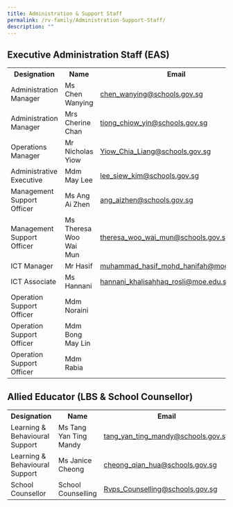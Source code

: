 ```yaml
---
title: Administration & Support Staff
permalink: /rv-family/Administration-Support-Staff/
description: ""
---
```

<title>Organization Information</title>



<style>
    table {
        border-collapse: collapse;
    }

    table, th, td {
        border: none;
    }
</style>

<h2>Executive Administration Staff (EAS)</h2>
<table>
    <tbody><tr>
        <th>Designation</th>
        <th>Name</th>
        <th>Email</th>
    </tr>
    <tr>
        <td>Administration Manager</td>
        <td>Ms Chen Wanying</td>
        <td><a href="mailto:chen_wanying@schools.gov.sg">chen_wanying@schools.gov.sg</a></td>
    </tr>
    <tr>
        <td>Administration Manager</td>
        <td>Mrs Cherine Chan</td>
        <td><a href="mailto:tiong_chiow_yin@schools.gov.sg">tiong_chiow_yin@schools.gov.sg</a></td>
    </tr>
    <tr>
        <td>Operations Manager</td>
        <td>Mr Nicholas Yiow</td>
        <td><a href="mailto:Yiow_Chia_Liang@schools.gov.sg">Yiow_Chia_Liang@schools.gov.sg</a></td>
    </tr>
    <tr>
        <td>Administrative Executive</td>
        <td>Mdm May Lee</td>
        <td><a href="mailto:lee_siew_kim@schools.gov.sg">lee_siew_kim@schools.gov.sg</a></td>
    </tr>
    <tr>
        <td>Management Support Officer</td>
        <td>Ms Ang Ai Zhen</td>
        <td><a href="mailto:ang_aizhen@schools.gov.sg">ang_aizhen@schools.gov.sg</a></td>
    </tr>
    <tr>
        <td>Management Support Officer</td>
        <td>Ms Theresa Woo Wai Mun</td>
        <td><a href="mailto:theresa_woo_wai_mun@schools.gov.sg">theresa_woo_wai_mun@schools.gov.sg</a></td>
    </tr>
    <tr>
        <td>ICT Manager</td>
        <td>Mr Hasif</td>
        <td><a href="mailto:muhammad_hasif_mohd_hanifah@moe.edu.sg">muhammad_hasif_mohd_hanifah@moe.edu.sg</a></td>
    </tr>
    <tr>
        <td>ICT Associate</td>
        <td>Ms Hannani</td>
        <td><a href="mailto:hannani_khalisahhaq_rosli@moe.edu.sg">hannani_khalisahhaq_rosli@moe.edu.sg</a></td>
    </tr>
    <tr>
        <td>Operation Support Officer</td>
        <td>Mdm Noraini</td>
        <td>&nbsp;</td>
    </tr>
    <tr>
        <td>Operation Support Officer</td>
        <td>Mdm Bong May Lin</td>
        <td>&nbsp;</td>
    </tr>
    <tr>
        <td>Operation Support Officer</td>
        <td>Mdm Rabia</td>
        <td>&nbsp;</td>
    </tr>
</tbody></table>

<h2>Allied Educator (LBS &amp; School Counsellor)</h2>
<table>
    <tbody><tr>
        <th>Designation</th>
        <th>Name</th>
        <th>Email</th>
    </tr>
    <tr>
        <td>Learning &amp; Behavioural Support</td>
        <td>Ms Tang Yan Ting Mandy</td>
        <td><a href="mailto:tang_yan_ting_mandy@schools.gov.sg">tang_yan_ting_mandy@schools.gov.sg</a></td>
    </tr>
    <tr>
        <td>Learning &amp; Behavioural Support</td>
        <td>Ms Janice Cheong</td>
        <td><a href="mailto:cheong_qian_hua@schools.gov.sg">cheong_qian_hua@schools.gov.sg</a></td>
    </tr>
    <tr>
        <td>School Counsellor</td>
        <td>School Counselling</td>
        <td><a href="mailto:Rvps_Counselling@schools.gov.sg">Rvps_Counselling@schools.gov.sg</a></td>
    </tr>
</tbody></table>